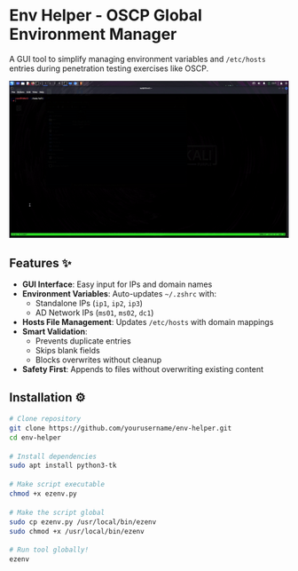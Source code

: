 # Env Helper - OSCP Global Environment Manager

A GUI tool to simplify managing environment variables and `/etc/hosts` entries during penetration testing exercises like OSCP.

![Demo Screenshot](ezenv.gif)

## Features ✨
- **GUI Interface**: Easy input for IPs and domain names
- **Environment Variables**: Auto-updates `~/.zshrc` with:
  - Standalone IPs (`ip1`, `ip2`, `ip3`)
  - AD Network IPs (`ms01`, `ms02`, `dc1`)
- **Hosts File Management**: Updates `/etc/hosts` with domain mappings
- **Smart Validation**:
  - Prevents duplicate entries
  - Skips blank fields
  - Blocks overwrites without cleanup
- **Safety First**: Appends to files without overwriting existing content

## Installation ⚙️
```bash
# Clone repository
git clone https://github.com/yourusername/env-helper.git
cd env-helper

# Install dependencies
sudo apt install python3-tk

# Make script executable
chmod +x ezenv.py

# Make the script global
sudo cp ezenv.py /usr/local/bin/ezenv
sudo chmod +x /usr/local/bin/ezenv

# Run tool globally!
ezenv
